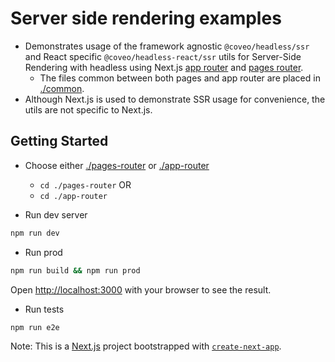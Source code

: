 # Server side rendering examples

- Demonstrates usage of the framework agnostic `@coveo/headless/ssr` and React specific `@coveo/headless-react/ssr` utils for Server-Side Rendering with headless using Next.js [app router](https://nextjs.org/docs/app) and [pages router](https://nextjs.org/docs/pages).
  - The files common between both pages and app router are placed in [./common](./common/).
- Although Next.js is used to demonstrate SSR usage for convenience, the utils are not specific to Next.js.

## Getting Started

- Choose either [./pages-router](./pages-router/) or [./app-router](./app-router/)

  - `cd ./pages-router` OR
  - `cd ./app-router`

- Run dev server

```bash
npm run dev
```

- Run prod

```bash
npm run build && npm run prod
```

Open [http://localhost:3000](http://localhost:3000) with your browser to see the result.

- Run tests

```bash
npm run e2e
```

Note: This is a [Next.js](https://nextjs.org/) project bootstrapped with [`create-next-app`](https://github.com/vercel/next.js/tree/canary/packages/create-next-app).
